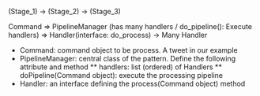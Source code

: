 (Stage_1) -> (Stage_2) -> (Stage_3)

Command => PipelineManager (has many handlers / do_pipeline(): Execute handlers) => Handler(interface: do_process) -> Many Handler


* Command: command object to be process. A tweet in our example
* PipelineManager: central class of the pattern. Define the following attribute and method
** handlers: list (ordered) of Handlers
** doPipeline(Command object): execute the processing pipeline
* Handler: an interface defining the process(Command object) method
